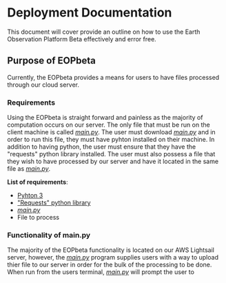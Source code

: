 # Deployment Documentation

This document will cover provide an outline on how to use the Earth Observation Platform Beta effectively and error free.

## Purpose of EOPbeta

Currently, the EOPbeta provides a means for users to have files processed through our cloud server. 

### Requirements

Using the EOPbeta is straight forward and painless as the majority of computation occurs on our server. The only file that must be run on the client machine is called [_main.py_](https://github.com/csamcharles/EarthObservationPlatformBeta/blob/master/cli/main.py). The user must download [_main.py_](https://github.com/csamcharles/EarthObservationPlatformBeta/blob/master/cli/main.py) and in order to run this file, they must have pyhton installed on their machine. In addition to having python, the user must ensure that they have the "requests" python library installed. The user must also possess a file that they wish to have processed by our server and have it located in the same file as [_main.py_](https://github.com/csamcharles/EarthObservationPlatformBeta/blob/master/cli/main.py). 

__List of requirements__:
* [Pyhton 3](https://www.python.org/downloads/)
* ["Requests" python library](https://realpython.com/python-requests/)
* [_main.py_](https://github.com/csamcharles/EarthObservationPlatformBeta/blob/master/cli/main.py)
* File to process

### Functionality of main.py

The majority of the EOPbeta functionality is located on our AWS Lightsail server, however, the [_main.py_](https://github.com/csamcharles/EarthObservationPlatformBeta/blob/master/cli/main.py) program supplies users with a way to upload thier file to our server in order for the bulk of the processing to be done. When  run from the users terminal, [_main.py_](https://github.com/csamcharles/EarthObservationPlatformBeta/blob/master/cli/main.py) will prompt the user to  








